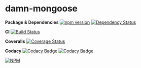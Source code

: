 # damn-mongoose

**Package & Dependencies**
[![npm version](https://badge.fury.io/js/damn-mongoose.svg)](https://badge.fury.io/js/damn-mongoose)
[![Dependency Status](https://gemnasium.com/damncreative/damn-mongoose.svg)](https://gemnasium.com/damncreative/damn-mongoose)

**CI**
[![Build Status](https://travis-ci.org/damncreative/damn-mongoose.svg?branch=master)](https://travis-ci.org/damncreative/damn-mongoose)

**Coveralls**
[![Coverage Status](https://coveralls.io/repos/github/damncreative/damn-mongoose/badge.svg?branch=master)](https://coveralls.io/github/damncreative/damn-mongoose?branch=master)

**Codacy**
[![Codacy Badge](https://api.codacy.com/project/badge/coverage/c21ecdfb634d4fb488af66822c0aebef)](https://www.codacy.com/app/naxmefy/damn-mongoose)
[![Codacy Badge](https://api.codacy.com/project/badge/grade/c21ecdfb634d4fb488af66822c0aebef)](https://www.codacy.com/app/naxmefy/damn-mongoose)

[![NPM](https://nodei.co/npm/damn-mongoose.png?downloads=true&downloadRank=true&stars=true)](https://nodei.co/npm/damn-mongoose/)
